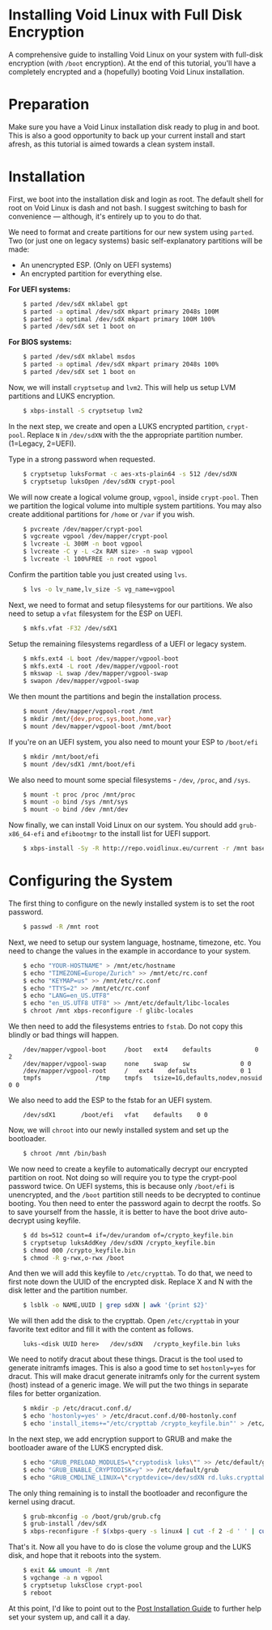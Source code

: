 Installing Void Linux with Full Disk Encryption
===============================================

A comprehensive guide to installing Void Linux on your system with full-disk encryption (with `/boot` encryption). At the end of this tutorial, you'll have a completely encrypted and a (hopefully) booting Void Linux installation.


# Preparation

Make sure you have a Void Linux installation disk ready to plug in and boot. This is also a good opportunity to back up your current install and start afresh, as this tutorial is aimed towards a clean system install.


# Installation

First, we boot into the installation disk and login as root. The default shell for root on Void Linux is dash and not bash. I suggest switching to bash for convenience — although, it's entirely up to you to do that.

We need to format and create partitions for our new system using `parted`. Two (or just one on legacy systems) basic self-explanatory partitions will be made:

* An unencrypted ESP. (Only on UEFI systems)
* An encrypted partition for everything else.

__For UEFI systems:__

```sh
	$ parted /dev/sdX mklabel gpt
	$ parted -a optimal /dev/sdX mkpart primary 2048s 100M
	$ parted -a optimal /dev/sdX mkpart primary 100M 100%
	$ parted /dev/sdX set 1 boot on
```

__For BIOS systems:__

```sh
	$ parted /dev/sdX mklabel msdos
	$ parted -a optimal /dev/sdX mkpart primary 2048s 100%
	$ parted /dev/sdX set 1 boot on
```

Now, we will install `cryptsetup` and `lvm2`. This will help us setup LVM partitions and LUKS encryption.

```sh
	$ xbps-install -S cryptsetup lvm2
```

In the next step, we create and open a LUKS encrypted partition, `crypt-pool`. Replace `N` in `/dev/sdXN` with the the appropriate partition number. (1=Legacy, 2=UEFI).

Type in a strong password when requested.

```sh
	$ cryptsetup luksFormat -c aes-xts-plain64 -s 512 /dev/sdXN
	$ cryptsetup luksOpen /dev/sdXN crypt-pool
```

We will now create a logical volume group, `vgpool`, inside `crypt-pool`. Then we partition the logical volume into multiple system partitions. You may also create additional partitions for `/home` or `/var` if you wish.

```sh
	$ pvcreate /dev/mapper/crypt-pool
	$ vgcreate vgpool /dev/mapper/crypt-pool
	$ lvcreate -L 300M -n boot vgpool
	$ lvcreate -C y -L <2x RAM size> -n swap vgpool
	$ lvcreate -l 100%FREE -n root vgpool
```

Confirm the partition table you just created using `lvs`.

```sh
	$ lvs -o lv_name,lv_size -S vg_name=vgpool
```

Next, we need to format and setup filesystems for our partitions. We also need to setup a `vfat` filesystem for the ESP on UEFI.

```sh
	$ mkfs.vfat -F32 /dev/sdX1
```

Setup the remaining filesystems regardless of a UEFI or legacy system.

```sh
	$ mkfs.ext4 -L boot /dev/mapper/vgpool-boot
	$ mkfs.ext4 -L root /dev/mapper/vgpool-root
	$ mkswap -L swap /dev/mapper/vgpool-swap
	$ swapon /dev/mapper/vgpool-swap
```

We then mount the partitions and begin the installation process.

```sh
	$ mount /dev/mapper/vgpool-root /mnt
	$ mkdir /mnt/{dev,proc,sys,boot,home,var}
	$ mount /dev/mapper/vgpool-boot /mnt/boot
```

If you're on an UEFI system, you also need to mount your ESP to `/boot/efi`

```sh
	$ mkdir /mnt/boot/efi
	$ mount /dev/sdX1 /mnt/boot/efi
```

We also need to mount some special filesystems - `/dev`, `/proc`, and `/sys`.

```sh
	$ mount -t proc /proc /mnt/proc
	$ mount -o bind /sys /mnt/sys
	$ mount -o bind /dev /mnt/dev
```

Now finally, we can install Void Linux on our system. You should add `grub-x86_64-efi` and `efibootmgr` to the install list for UEFI support.

```sh
	$ xbps-install -Sy -R http://repo.voidlinux.eu/current -r /mnt base-system lvm2 cryptsetup grub vim
```


# Configuring the System

The first thing to configure on the newly installed system is to set the root password.

```sh
	$ passwd -R /mnt root
```

Next, we need to setup our system language, hostname, timezone, etc. You need to change the values in the example in accordance to your system.

```sh
	$ echo "YOUR-HOSTNAME" > /mnt/etc/hostname
	$ echo "TIMEZONE=Europe/Zurich" >> /mnt/etc/rc.conf
	$ echo "KEYMAP=us" >> /mnt/etc/rc.conf
	$ echo "TTYS=2" >> /mnt/etc/rc.conf
	$ echo "LANG=en_US.UTF8"
	$ echo "en_US.UTF8 UTF8" >> /mnt/etc/default/libc-locales
	$ chroot /mnt xbps-reconfigure -f glibc-locales
```

We then need to add the filesystems entries to `fstab`. Do not copy this blindly or bad things will happen.

```
	/dev/mapper/vgpool-boot		/boot	ext4	defaults			0 2
	/dev/mapper/vgpool-swap		none	swap	sw				0 0
	/dev/mapper/vgpool-root		/	ext4	defaults			0 1
	tmpfs				/tmp	tmpfs	tsize=1G,defaults,nodev,nosuid	0 0
```

We also need to add the ESP to the fstab for an UEFI system.

```
	/dev/sdX1		/boot/efi	vfat	defaults	0 0
```

Now, we will `chroot` into our newly installed system and set up the bootloader.

```sh
	$ chroot /mnt /bin/bash
```

We now need to create a keyfile to automatically decrypt our encrypted partition on root. Not doing so will require you to type the crypt-pool password twice. On UEFI systems, this is because only `/boot/efi` is unencrypted, and the `/boot` partition still needs to be decrypted to continue booting. You then need to enter the password again to decrpt the rootfs. So to save yourself from the hassle, it is better to have the boot drive auto-decrypt using keyfile.

```sh
	$ dd bs=512 count=4 if=/dev/urandom of=/crypto_keyfile.bin
	$ cryptsetup luksAddKey /dev/sdXN /crypto_keyfile.bin
	$ chmod 000 /crypto_keyfile.bin
	$ chmod -R g-rwx,o-rwx /boot
```

And then we will add this keyfile to `/etc/crypttab`. To do that, we need to first note down the UUID of the encrypted disk. Replace X and N with the disk letter and the partition number.

```sh
	$ lsblk -o NAME,UUID | grep sdXN | awk '{print $2}'
```

We will then add the disk to the crypttab. Open `/etc/crypttab` in your favorite text editor and fill it with the content as follows.

```
	luks-<disk UUID here>	/dev/sdXN	/crypto_keyfile.bin	luks
```

We need to notify dracut about these things. Dracut is the tool used to generate initramfs images. This is also a good time to set `hostonly=yes` for dracut. This will  make dracut generate initramfs only for the current system (host) instead of a generic image. We will put the two things in separate files for better organization.

```sh
	$ mkdir -p /etc/dracut.conf.d/
	$ echo 'hostonly=yes' > /etc/dracut.conf.d/00-hostonly.conf
	$ echo 'install_items+="/etc/crypttab /crypto_keyfile.bin"' > /etc/dracut.conf.d/10-crypt.conf
```

In the next step, we add encryption support to GRUB and make the bootloader aware of the LUKS encrypted disk.

```sh
	$ echo "GRUB_PRELOAD_MODULES=\"cryptodisk luks\"" >> /etc/default/grub
	$ echo "GRUB_ENABLE_CRYPTODISK=y" >> /etc/default/grub
	$ echo "GRUB_CMDLINE_LINUX=\"cryptdevice=/dev/sdXN rd.luks.crypttab=1 rd.md=0 rd.dm=0 rd.lvm=1 rd.luks=1 rd.luks.allow-discards rd.luks.uuid=<device-UUID>\"" >> /etc/default/grub
```

The only thing remaining is to install the bootloader and reconfigure the kernel using dracut.

```sh
	$ grub-mkconfig -o /boot/grub/grub.cfg
	$ grub-install /dev/sdX
	$ xbps-reconfigure -f $(xbps-query -s linux4 | cut -f 2 -d ' ' | cut -f 1 -d -)
```

That's it. Now all you have to do is close the volume group and the LUKS disk, and hope that it reboots into the system.

```sh
	$ exit && umount -R /mnt
	$ vgchange -a n vgpool
	$ cryptsetup luksClose crypt-pool
	$ reboot
```

At this point, I'd like to point out to the [Post Installation Guide](https://wiki.voidlinux.eu/Post_Installation) to further help set your system up, and call it a day.
